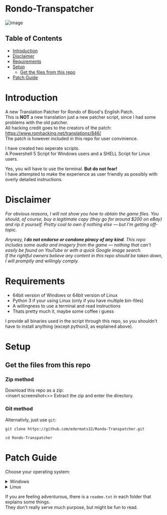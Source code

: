 # Rondo-Transpatcher
![image](https://github.com/user-attachments/assets/7be4009e-9ad8-4f20-a434-6456846d08f2)  
## Table of Contents
- [Introduction](#introduction)
- [Disclaimer](#disclaimer)
- [Requirements](#requirements)
- [Setup](#setup)
    + [Get the files from this repo](#get-the-files-from-this-repo)
- [Patch Guide](#patch-guide)

# Introduction

A new Translation Patcher for Rondo of Blood's English Patch.  
This is **NOT** a new translation just a new patcher script, since I had some problems with the old patcher.  
All hacking credit goes to the creators of the patch: https://www.romhacking.net/translations/846/  
The patch is however included in this repo for user convinience.

I have created two seperate scripts.  
A Powershell 5 Script for Windows users and a SHELL Script for Linux users.  

Yes, you will have to use the terminal. **But do not fear!**  
I have attempted to make the experience as user friendly as possibly with overly detailed instructions. 

# Disclaimer

*For obvious reasons, I will not show you how to obtain the game files. You should, of course, buy a legitimate copy (they go for around $200 on eBay) and rip it yourself. Pretty cool to own if nothing else — but I'm getting off-topic.*

*Anyway, **I do not endorse or condone piracy of any kind**. This repo includes some audio and imagery from the game — nothing that can't easily be found on YouTube or with a quick Google image search.  
If the rightful owners believe any content in this repo should be taken down, I will promptly and willingly comply.*

# Requirements
- 64bit version of Windows or 64bit version of Linux
- Python 3 if your using Linux (only if you have multiple bin-files)
- A willingness to use a terminal and read instructions
- Thats pretty much it, maybe some coffee i guess
  
I provide all binaries used in the script through this repo, so you shouldn't have to install anything (except python3, as explained above).

# Setup
## Get the files from this repo
### Zip method
Download this repo as a zip:  
<insert screenshot<>>
Extract the zip and enter the directory.

### Git method
Alternativly, just use `git`:
```
git clone https://github.com/edermats32/Rondo-Transpatcher.git
```
```
cd Rondo-Transpatcher
```
# Patch Guide
Choose your operating system:

<details>
<summary>Windows</summary>

</details>

<details>
<summary>Linux</summary>

</details>

If you are feeling adventurous, there is a `readme.txt` in each folder that explains some things.  
They don't really serve much purpose, but might be fun to read.
